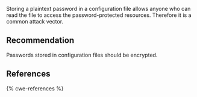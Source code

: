 Storing a plaintext password in a configuration file allows anyone who can read the file to access the password-protected resources. Therefore it is a common attack vector.


## Recommendation
Passwords stored in configuration files should be encrypted.


## References
{% cwe-references %}
